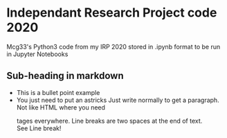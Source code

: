# Independant Research Project code 2020
Mcg33's Python3 code from my IRP 2020 stored in .ipynb format to be run in Jupyter Notebooks
## Sub-heading in markdown
* This is a bullet point example
* You just need to put an astricks
Just write normally to get a paragraph.
Not like HTML where you need <p> tages everywhere.
Line breaks are two spaces at the end of text.  
  See Line break!
